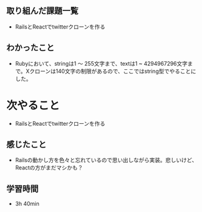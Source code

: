 ## 取り組んだ課題一覧
- RailsとReactでtwitterクローンを作る
## わかったこと
- Rubyにおいて、stringは1 〜 255文字まで、textは1 ~ 4294967296文字まで。Xクローンは140文字の制限があるので、ここではstring型でやることにした。
# 次やること
- RailsとReactでtwitterクローンを作る
## 感じたこと
- Railsの動かし方を色々と忘れているので思い出しながら実装。悲しいけど、Reactの方がまだマシかも？
## 学習時間
- 3h 40min